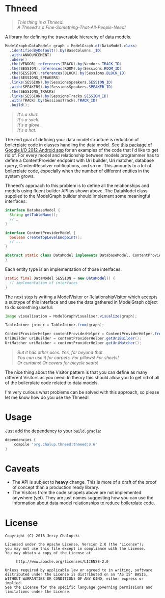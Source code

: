Thneed
======

> *This thing is a Thneed.*  
> *A Thneed's a Fine-Something-That-All-People-Need!*  

A library for defining the traversable hierarchy of data models.

```java
ModelGraph<DataModel> graph = ModelGraph.of(DataModel.class)
  .identifiedByDefault().by(BaseColumns._ID)
  .with(ANNOUNCEMENT)
  .where()
  .the(VENDOR).references(TRACK).by(Vendors.TRACK_ID)
  .the(SESSION).references(ROOM).by(Sessions.ROOM_ID)
  .the(SESSION).references(BLOCK).by(Sessions.BLOCK_ID)
  .the(SESSIONS_SPEAKERS)
  .links(SESSION).by(SessionsSpeakers.SESSION_ID)
  .with(SPEAKERS).by(SessionsSpeakers.SPEAKER_ID)
  .the(SESSIONS_TRACKS)
  .links(SESSION).by(SessionsTracks.SESSION_ID)
  .with(TRACK).by(SessionsTracks.TRACK_ID)
  .build();
```

> *It's a shirt.*  
> *It's a sock.*  
> *It's a glove.*  
> *It's a hat.*  

The end goal of defining your data model structure is reduction of boilerplate code in classes handling the data model. See [this package of Google I/O 2012 Android app](https://code.google.com/p/iosched/source/browse/#git%2Fandroid%2Fsrc%2Fcom%2Fgoogle%2Fandroid%2Fapps%2Fiosched%2Fprovider) for an examples of the code that I'd like to get rid of. For every model and relationship between models programmer has to define a ContentProvider endpoint with Uri builder, Uri matcher, database query, ContentResolver notifications, and so on. This amounts to a lot of boilerplate code, especially when the number of different entities in the system grows.

Thneed's approach to this problem is to define all the relationships and models using fluent builder API as shown above. The DataModel class supplied to the ModelGraph builder should implement some meaningful interfaces:

```java
interface DatabaseModel {
  String getTableName();
  // …
}

interface ContentProviderModel {
  boolean createTopLevelEndpoint();
  // ...
}

abstract static class DataModel implements DatabaseModel, ContentProviderModel {
}
```

Each entity type is an implementation of those interfaces:

```java
static final DataModel SESSION = new DataModel() {
  // implementation of interfaces
}
```

The next step is writing a ModelVisitor or RelationshipVisitor which accepts a subtype of this interface and use the data gathered in ModelGraph object to do something useful:

```java
Image visualisation = ModelGraphVisualiser.visualize(graph);

TableJoiner joiner = TableJoiner.from(graph);

ContentProviderHelper contentProviderHelper = ContentProviderHelper.from(graph);
UriBuilder uriBuilder = contentProviderHelper.getUriBuilder();
UriMatcher uriMatcher = contentProviderHelper.getUriMatcher();
```

> *But it has other uses. Yes, far beyond that.*  
> *You can use it for carpets. For pillows! For sheets!*  
> *Or curtains! Or covers for bicycle seats!*

The nice thing about the Visitor pattern is that you can define as many different Visitors as you need. In theory this should allow you to get rid of all of the boilerplate code related to data models.

I'm very curious what problems can be solved with this approach, so please let me know how do you use the Thneed!

Usage
=====
Just add the dependency to your `build.gradle`:

```groovy
dependencies {
    compile 'org.chalup.thneed:thneed:0.6'
}
```

Caveats
=======

* The API is subject to **heavy** change. This is more of a draft of the proof of concept than a production ready library.
* The Visitors from the code snippets above are not implemented anywhere (yet). They are just names suggesting how you can use the information about data model relationships to reduce boilerplate code.

License
=======

    Copyright (C) 2013 Jerzy Chalupski

    Licensed under the Apache License, Version 2.0 (the "License");
    you may not use this file except in compliance with the License.
    You may obtain a copy of the License at

         http://www.apache.org/licenses/LICENSE-2.0

    Unless required by applicable law or agreed to in writing, software
    distributed under the License is distributed on an "AS IS" BASIS,
    WITHOUT WARRANTIES OR CONDITIONS OF ANY KIND, either express or implied.
    See the License for the specific language governing permissions and
    limitations under the License. 

